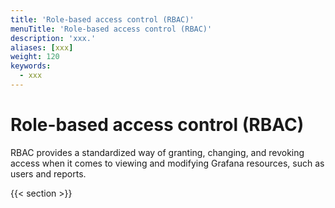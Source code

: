 ```yaml
---
title: 'Role-based access control (RBAC)'
menuTitle: 'Role-based access control (RBAC)'
description: 'xxx.'
aliases: [xxx]
weight: 120
keywords:
  - xxx
---
```


# Role-based access control (RBAC)

RBAC provides a standardized way of granting, changing, and revoking access when it comes to viewing and modifying Grafana resources, such as users and reports.

{{< section >}}
